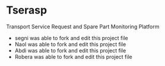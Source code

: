 # Tserasp
Transport Service Request and Spare Part Monitoring Platform

* segni was able to fork and edit this project file
* Naol was able to fork and edit this project file
* Abdi was able to fork and edit this project file
* Robera was able to fork and edit this project file
